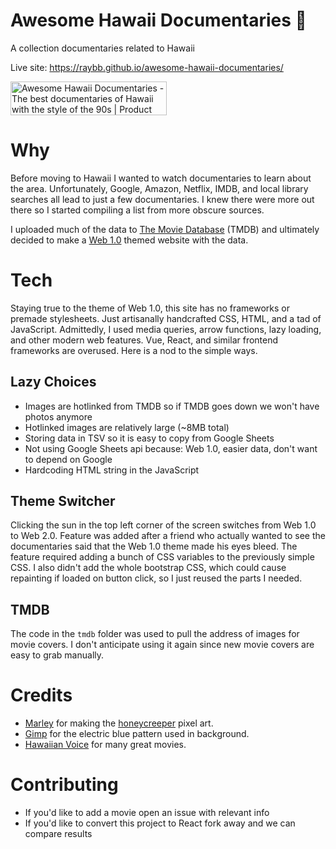 # Awesome Hawaii Documentaries 🌺
A collection documentaries related to Hawaii

Live site: https://raybb.github.io/awesome-hawaii-documentaries/

<a href="https://www.producthunt.com/posts/awesome-hawaii-documentaries?utm_source=badge-featured&utm_medium=badge&utm_souce=badge-awesome-hawaii-documentaries" target="_blank"><img src="https://api.producthunt.com/widgets/embed-image/v1/featured.svg?post_id=270520&theme=light" alt="Awesome Hawaii Documentaries - The best documentaries of Hawaii with the style of the 90s | Product Hunt" style="width: 250px; height: 54px;" width="250" height="54" /></a>

# Why

Before moving to Hawaii I wanted to watch documentaries to learn about the area. Unfortunately, Google, Amazon, Netflix, IMDB, and local library searches all lead to just a few documentaries. I knew there were more out there so I started compiling a list from more obscure sources.

I uploaded much of the data to [The Movie Database](https://www.themoviedb.org/) (TMDB) and ultimately decided to make a [Web 1.0](https://en.wikipedia.org/wiki/Web_2.0#Web_1.0) themed website with the data.

# Tech

Staying true to the theme of Web 1.0, this site has no frameworks or premade stylesheets. Just artisanally handcrafted CSS, HTML, and a tad of JavaScript. Admittedly, I used media queries, arrow functions, lazy loading, and other modern web features. Vue, React, and similar frontend frameworks are overused. Here is a nod to the simple ways.


## Lazy Choices

* Images are hotlinked from TMDB so if TMDB goes down we won't have photos anymore
* Hotlinked images are relatively large (~8MB total)
* Storing data in TSV so it is easy to copy from Google Sheets
* Not using Google Sheets api because: Web 1.0, easier data, don't want to depend on Google
* Hardcoding HTML string in the JavaScript

## Theme Switcher

Clicking the sun in the top left corner of the screen switches from Web 1.0 to Web 2.0. Feature was added after a friend who actually wanted to see the documentaries said that the Web 1.0 theme made his eyes bleed. The feature required adding a bunch of CSS variables to the previously simple CSS. I also didn't add the whole bootstrap CSS, which could cause repainting if loaded on button click, so I just reused the parts I needed.

## TMDB

The code in the `tmdb` folder was used to pull the address of images for movie covers. I don't anticipate using it again since new movie covers are easy to grab manually.

# Credits
* [Marley](https://github.com/ma8642) for making the [honeycreeper](https://en.wikipedia.org/wiki/Honeycreeper) pixel art.
* [Gimp](https://gimp.org) for the electric blue pattern used in background.
* [Hawaiian Voice](https://www.hawaiianvoice.com/) for many great movies.

# Contributing

* If you'd like to add a movie open an issue with relevant info
* If you'd like to convert this project to React fork away and we can compare results
